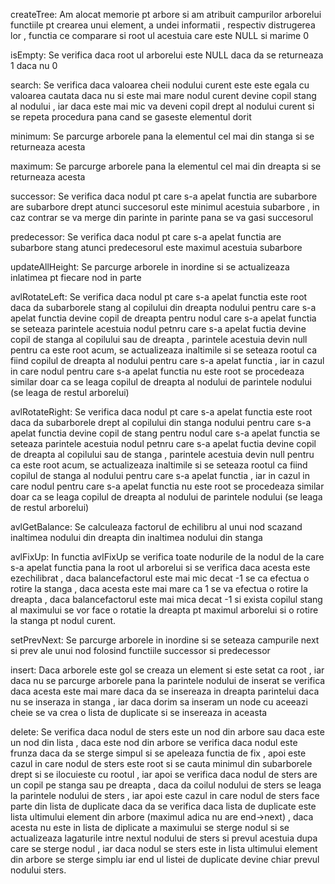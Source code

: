 createTree: Am alocat memorie pt arbore si am atribuit campurilor arborelui functiile pt crearea unui element, a undei informatii , respectiv distrugerea 
lor , functia ce comparare si root ul acestuia care este NULL si marime 0

isEmpty: Se verifica daca root ul arborelui este NULL daca da se returneaza 1 daca nu 0

search: Se verifica daca valoarea cheii nodului curent este este egala cu valoarea cautata daca nu si este mai mare nodul curent devine copil stang al nodului ,
iar daca este mai mic va deveni copil drept al nodului curent si se repeta procedura pana cand se gaseste elementul dorit

minimum: Se parcurge arborele pana la elementul cel mai din stanga si se returneaza acesta

maximum: Se parcurge arborele pana la elementul cel mai din dreapta si se returneaza acesta

successor: Se verifica daca nodul pt care s-a apelat functia are subarbore are subarbore drept atunci succesorul este minimul acestuia subarbore , 
in caz contrar se va merge din parinte in parinte pana se va gasi succesorul

predecessor: Se verifica daca nodul pt care s-a apelat functia are subarbore stang atunci predecesorul este maximul acestuia subarbore

updateAllHeight: Se parcurge arborele in inordine si se actualizeaza inlatimea pt fiecare nod in parte

avlRotateLeft: Se verifica daca nodul pt care s-a apelat functia este root daca da subarborele stang al copilului din dreapta nodului pentru care
s-a apelat functia devine copil de dreapta pentru nodul care s-a apelat functia se seteaza parintele acestuia nodul petnru care s-a apelat fuctia 
devine copil de stanga al copilului sau de dreapta , parintele acestuia devin null pentru ca este root acum, se actualizeaza inaltimile si se 
seteaza rootul ca fiind copilul de dreapta al nodului pentru care s-a apelat functia , iar in cazul in care nodul pentru care s-a apelat functia 
nu este root se procedeaza similar doar ca se leaga copilul de dreapta al nodului de parintele nodului (se leaga de restul arborelui)

avlRotateRight: Se verifica daca nodul pt care s-a apelat functia este root daca da subarborele drept al copilului din stanga nodului pentru care
s-a apelat functia devine copil de stang pentru nodul care s-a apelat functia se seteaza parintele acestuia nodul petnru care s-a apelat fuctia 
devine copil de dreapta al copilului sau de stanga , parintele acestuia devin null pentru ca este root acum, se actualizeaza inaltimile si se 
seteaza rootul ca fiind copilul de stanga al nodului pentru care s-a apelat functia , iar in cazul in care nodul pentru care s-a apelat functia 
nu este root se procedeaza similar doar ca se leaga copilul de dreapta al nodului de parintele nodului (se leaga de restul arborelui)

avlGetBalance: Se calculeaza factorul de echilibru al unui nod scazand inaltimea nodului din dreapta din inaltimea nodului din stanga

avlFixUp: In functia avlFixUp se verifica toate nodurile de la nodul de la care s-a apelat functia pana la root ul arborelui si se verifica daca acesta este
ezechilibrat , daca balancefactorul este mai mic decat -1 se ca efectua o rotire la stanga , daca acesta este mai mare ca 1 se va efectua o rotire la dreapta , 
daca balancefactorul este mai mica decat -1 si exista copilul stang al maximului se vor face o rotatie la dreapta pt maximul arborelui si o rotire la stanga pt
nodul curent.

setPrevNext: Se parcurge arborele in inordine si se seteaza campurile next si prev ale unui nod folosind functiile successor si predecessor

insert: Daca arborele este gol se creaza un element si este setat ca root , iar daca nu se parcurge arborele pana la parintele nodului de inserat 
se verifica daca acesta este mai mare daca da se insereaza in dreapta parintelui daca nu se inseraza in stanga , iar daca dorim sa inseram un node 
cu aceeazi cheie se va crea o lista de duplicate si se insereaza in aceasta

delete: Se verifica daca nodul de sters este un nod din arbore sau daca este un nod din lista , daca este nod din arbore se verifica daca nodul este frunza daca
da se sterge simpul si se apeleaza functia de fix , apoi este cazul in care nodul de sters este root si se cauta minimul din subarborele drept si se ilocuieste 
cu rootul , iar apoi se verifica daca nodul de sters are un copil pe stanga sau pe dreapta , daca da coilul nodului de sters se leaga la parintele nodului de 
sters , iar apoi este cazul in care nodul de sters face parte din lista de duplicate daca da se verifica daca lista de duplicate este lista ultimului element 
din arbore (maximul adica nu are end->next) , daca acesta nu este in lista de diplicate a maximului se sterge nodul si se actualizeaza lagaturile intre nextul
nodului de sters si prevul acestuia dupa care se sterge nodul , iar daca nodul se sters este in lista ultimului element din arbore se sterge simplu iar end ul
listei de duplicate devine chiar prevul nodului sters.